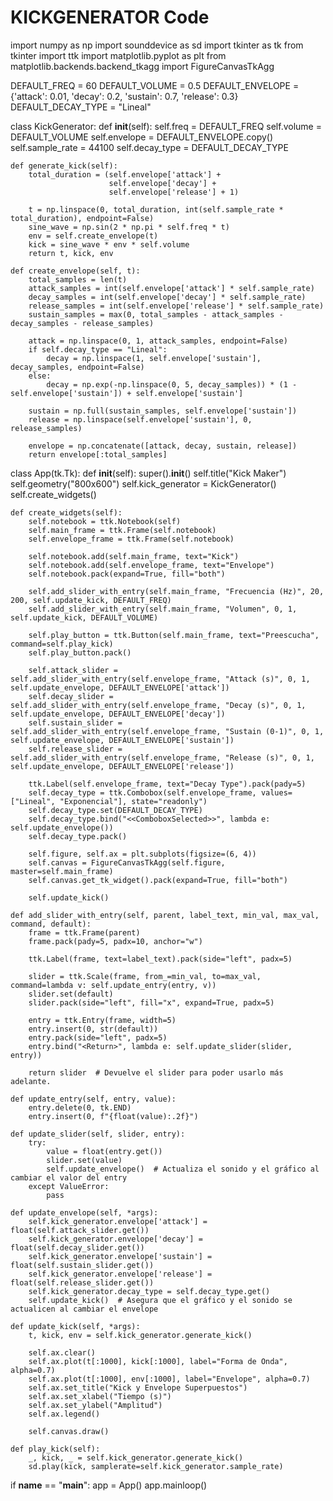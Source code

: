 # KICKGENERATOR Code

import numpy as np
import sounddevice as sd
import tkinter as tk
from tkinter import ttk
import matplotlib.pyplot as plt
from matplotlib.backends.backend_tkagg import FigureCanvasTkAgg

DEFAULT_FREQ = 60
DEFAULT_VOLUME = 0.5
DEFAULT_ENVELOPE = {'attack': 0.01, 'decay': 0.2, 'sustain': 0.7, 'release': 0.3}
DEFAULT_DECAY_TYPE = "Lineal"

class KickGenerator:
    def __init__(self):
        self.freq = DEFAULT_FREQ
        self.volume = DEFAULT_VOLUME
        self.envelope = DEFAULT_ENVELOPE.copy()
        self.sample_rate = 44100
        self.decay_type = DEFAULT_DECAY_TYPE

    def generate_kick(self):
        total_duration = (self.envelope['attack'] +
                          self.envelope['decay'] +
                          self.envelope['release'] + 1)

        t = np.linspace(0, total_duration, int(self.sample_rate * total_duration), endpoint=False)
        sine_wave = np.sin(2 * np.pi * self.freq * t)
        env = self.create_envelope(t)
        kick = sine_wave * env * self.volume
        return t, kick, env

    def create_envelope(self, t):
        total_samples = len(t)
        attack_samples = int(self.envelope['attack'] * self.sample_rate)
        decay_samples = int(self.envelope['decay'] * self.sample_rate)
        release_samples = int(self.envelope['release'] * self.sample_rate)
        sustain_samples = max(0, total_samples - attack_samples - decay_samples - release_samples)

        attack = np.linspace(0, 1, attack_samples, endpoint=False)
        if self.decay_type == "Lineal":
            decay = np.linspace(1, self.envelope['sustain'], decay_samples, endpoint=False)
        else:
            decay = np.exp(-np.linspace(0, 5, decay_samples)) * (1 - self.envelope['sustain']) + self.envelope['sustain']

        sustain = np.full(sustain_samples, self.envelope['sustain'])
        release = np.linspace(self.envelope['sustain'], 0, release_samples)

        envelope = np.concatenate([attack, decay, sustain, release])
        return envelope[:total_samples]

class App(tk.Tk):
    def __init__(self):
        super().__init__()
        self.title("Kick Maker")
        self.geometry("800x600")
        self.kick_generator = KickGenerator()
        self.create_widgets()

    def create_widgets(self):
        self.notebook = ttk.Notebook(self)
        self.main_frame = ttk.Frame(self.notebook)
        self.envelope_frame = ttk.Frame(self.notebook)

        self.notebook.add(self.main_frame, text="Kick")
        self.notebook.add(self.envelope_frame, text="Envelope")
        self.notebook.pack(expand=True, fill="both")

        self.add_slider_with_entry(self.main_frame, "Frecuencia (Hz)", 20, 200, self.update_kick, DEFAULT_FREQ)
        self.add_slider_with_entry(self.main_frame, "Volumen", 0, 1, self.update_kick, DEFAULT_VOLUME)

        self.play_button = ttk.Button(self.main_frame, text="Preescucha", command=self.play_kick)
        self.play_button.pack()

        self.attack_slider = self.add_slider_with_entry(self.envelope_frame, "Attack (s)", 0, 1, self.update_envelope, DEFAULT_ENVELOPE['attack'])
        self.decay_slider = self.add_slider_with_entry(self.envelope_frame, "Decay (s)", 0, 1, self.update_envelope, DEFAULT_ENVELOPE['decay'])
        self.sustain_slider = self.add_slider_with_entry(self.envelope_frame, "Sustain (0-1)", 0, 1, self.update_envelope, DEFAULT_ENVELOPE['sustain'])
        self.release_slider = self.add_slider_with_entry(self.envelope_frame, "Release (s)", 0, 1, self.update_envelope, DEFAULT_ENVELOPE['release'])

        ttk.Label(self.envelope_frame, text="Decay Type").pack(pady=5)
        self.decay_type = ttk.Combobox(self.envelope_frame, values=["Lineal", "Exponencial"], state="readonly")
        self.decay_type.set(DEFAULT_DECAY_TYPE)
        self.decay_type.bind("<<ComboboxSelected>>", lambda e: self.update_envelope())
        self.decay_type.pack()

        self.figure, self.ax = plt.subplots(figsize=(6, 4))
        self.canvas = FigureCanvasTkAgg(self.figure, master=self.main_frame)
        self.canvas.get_tk_widget().pack(expand=True, fill="both")

        self.update_kick()

    def add_slider_with_entry(self, parent, label_text, min_val, max_val, command, default):
        frame = ttk.Frame(parent)
        frame.pack(pady=5, padx=10, anchor="w")

        ttk.Label(frame, text=label_text).pack(side="left", padx=5)

        slider = ttk.Scale(frame, from_=min_val, to=max_val, command=lambda v: self.update_entry(entry, v))
        slider.set(default)
        slider.pack(side="left", fill="x", expand=True, padx=5)

        entry = ttk.Entry(frame, width=5)
        entry.insert(0, str(default))
        entry.pack(side="left", padx=5)
        entry.bind("<Return>", lambda e: self.update_slider(slider, entry))

        return slider  # Devuelve el slider para poder usarlo más adelante.

    def update_entry(self, entry, value):
        entry.delete(0, tk.END)
        entry.insert(0, f"{float(value):.2f}")

    def update_slider(self, slider, entry):
        try:
            value = float(entry.get())
            slider.set(value)
            self.update_envelope()  # Actualiza el sonido y el gráfico al cambiar el valor del entry
        except ValueError:
            pass

    def update_envelope(self, *args):
        self.kick_generator.envelope['attack'] = float(self.attack_slider.get())
        self.kick_generator.envelope['decay'] = float(self.decay_slider.get())
        self.kick_generator.envelope['sustain'] = float(self.sustain_slider.get())
        self.kick_generator.envelope['release'] = float(self.release_slider.get())
        self.kick_generator.decay_type = self.decay_type.get()
        self.update_kick()  # Asegura que el gráfico y el sonido se actualicen al cambiar el envelope

    def update_kick(self, *args):
        t, kick, env = self.kick_generator.generate_kick()

        self.ax.clear()
        self.ax.plot(t[:1000], kick[:1000], label="Forma de Onda", alpha=0.7)
        self.ax.plot(t[:1000], env[:1000], label="Envelope", alpha=0.7)
        self.ax.set_title("Kick y Envelope Superpuestos")
        self.ax.set_xlabel("Tiempo (s)")
        self.ax.set_ylabel("Amplitud")
        self.ax.legend()

        self.canvas.draw()

    def play_kick(self):
        _, kick, _ = self.kick_generator.generate_kick()
        sd.play(kick, samplerate=self.kick_generator.sample_rate)

if __name__ == "__main__":
    app = App()
    app.mainloop()
